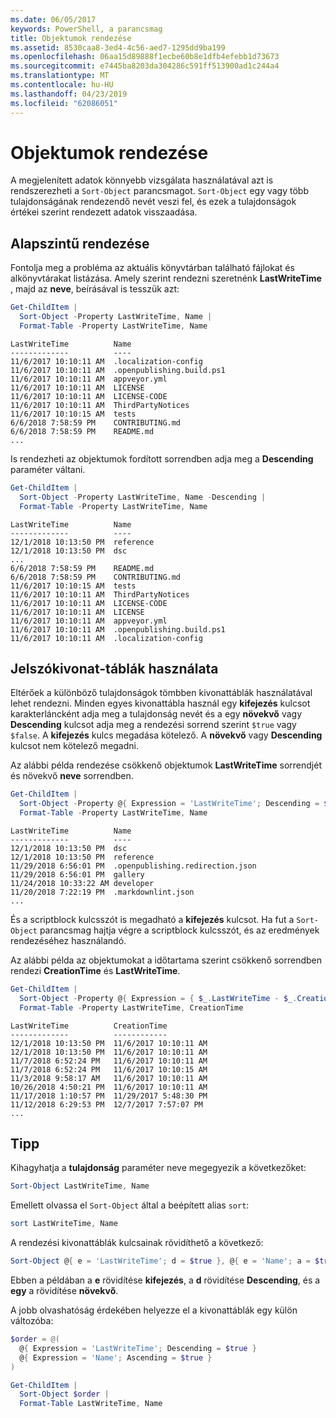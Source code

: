 ```yaml
---
ms.date: 06/05/2017
keywords: PowerShell, a parancsmag
title: Objektumok rendezése
ms.assetid: 8530caa8-3ed4-4c56-aed7-1295dd9ba199
ms.openlocfilehash: 06aa15d89888f1ecbe60b8e1dfb4efebb1d73673
ms.sourcegitcommit: e7445ba8203da304286c591ff513900ad1c244a4
ms.translationtype: MT
ms.contentlocale: hu-HU
ms.lasthandoff: 04/23/2019
ms.locfileid: "62086051"
---
```

# <a name="sorting-objects"></a>Objektumok rendezése

A megjelenített adatok könnyebb vizsgálata használatával azt is rendszerezheti a `Sort-Object` parancsmagot. `Sort-Object` egy vagy több tulajdonságának rendezendő nevét veszi fel, és ezek a tulajdonságok értékei szerint rendezett adatok visszaadása.

## <a name="basic-sorting"></a>Alapszintű rendezése

Fontolja meg a probléma az aktuális könyvtárban található fájlokat és alkönyvtárakat listázása.
Amely szerint rendezni szeretnénk **LastWriteTime** , majd az **neve**, beírásával is tesszük azt:

```powershell
Get-ChildItem |
  Sort-Object -Property LastWriteTime, Name |
  Format-Table -Property LastWriteTime, Name
```

```output
LastWriteTime          Name
-------------          ----
11/6/2017 10:10:11 AM  .localization-config
11/6/2017 10:10:11 AM  .openpublishing.build.ps1
11/6/2017 10:10:11 AM  appveyor.yml
11/6/2017 10:10:11 AM  LICENSE
11/6/2017 10:10:11 AM  LICENSE-CODE
11/6/2017 10:10:11 AM  ThirdPartyNotices
11/6/2017 10:10:15 AM  tests
6/6/2018 7:58:59 PM    CONTRIBUTING.md
6/6/2018 7:58:59 PM    README.md
...
```

Is rendezheti az objektumok fordított sorrendben adja meg a **Descending** paraméter váltani.

```powershell
Get-ChildItem |
  Sort-Object -Property LastWriteTime, Name -Descending |
  Format-Table -Property LastWriteTime, Name
```

```output
LastWriteTime          Name
-------------          ----
12/1/2018 10:13:50 PM  reference
12/1/2018 10:13:50 PM  dsc
...
6/6/2018 7:58:59 PM    README.md
6/6/2018 7:58:59 PM    CONTRIBUTING.md
11/6/2017 10:10:15 AM  tests
11/6/2017 10:10:11 AM  ThirdPartyNotices
11/6/2017 10:10:11 AM  LICENSE-CODE
11/6/2017 10:10:11 AM  LICENSE
11/6/2017 10:10:11 AM  appveyor.yml
11/6/2017 10:10:11 AM  .openpublishing.build.ps1
11/6/2017 10:10:11 AM  .localization-config
```

## <a name="using-hash-tables"></a>Jelszókivonat-táblák használata

Eltérőek a különböző tulajdonságok tömbben kivonattáblák használatával lehet rendezni.
Minden egyes kivonattábla használ egy **kifejezés** kulcsot karakterláncként adja meg a tulajdonság nevét és a egy **növekvő** vagy **Descending** kulcsot adja meg a rendezési sorrend szerint `$true` vagy `$false`.
A **kifejezés** kulcs megadása kötelező.
A **növekvő** vagy **Descending** kulcsot nem kötelező megadni.

Az alábbi példa rendezése csökkenő objektumok **LastWriteTime** sorrendjét és növekvő **neve** sorrendben.

```powershell
Get-ChildItem |
  Sort-Object -Property @{ Expression = 'LastWriteTime'; Descending = $true }, @{ Expression = 'Name'; Ascending = $true } |
  Format-Table -Property LastWriteTime, Name
```

```output
LastWriteTime          Name
-------------          ----
12/1/2018 10:13:50 PM  dsc
12/1/2018 10:13:50 PM  reference
11/29/2018 6:56:01 PM  .openpublishing.redirection.json
11/29/2018 6:56:01 PM  gallery
11/24/2018 10:33:22 AM developer
11/20/2018 7:22:19 PM  .markdownlint.json
...
```

És a scriptblock kulcsszót is megadható a **kifejezés** kulcsot.
Ha fut a `Sort-Object` parancsmag hajtja végre a scriptblock kulcsszót, és az eredmények rendezéséhez használandó.

Az alábbi példa az objektumokat a időtartama szerint csökkenő sorrendben rendezi **CreationTime** és **LastWriteTime**.

```powershell
Get-ChildItem |
  Sort-Object -Property @{ Expression = { $_.LastWriteTime - $_.CreationTime }; Descending = $true } |
  Format-Table -Property LastWriteTime, CreationTime
```

```output
LastWriteTime          CreationTime
-------------          ------------
12/1/2018 10:13:50 PM  11/6/2017 10:10:11 AM
12/1/2018 10:13:50 PM  11/6/2017 10:10:11 AM
11/7/2018 6:52:24 PM   11/6/2017 10:10:11 AM
11/7/2018 6:52:24 PM   11/6/2017 10:10:15 AM
11/3/2018 9:58:17 AM   11/6/2017 10:10:11 AM
10/26/2018 4:50:21 PM  11/6/2017 10:10:11 AM
11/17/2018 1:10:57 PM  11/29/2017 5:48:30 PM
11/12/2018 6:29:53 PM  12/7/2017 7:57:07 PM
...
```

## <a name="tips"></a>Tipp

Kihagyhatja a **tulajdonság** paraméter neve megegyezik a következőket:

```powershell
Sort-Object LastWriteTime, Name
```

Emellett olvassa el `Sort-Object` által a beépített alias `sort`:

```powershell
sort LastWriteTime, Name
```

A rendezési kivonattáblák kulcsainak rövidíthető a következő:

```powershell
Sort-Object @{ e = 'LastWriteTime'; d = $true }, @{ e = 'Name'; a = $true }
```

Ebben a példában a **e** rövidítése **kifejezés**, a **d** rövidítése **Descending**, és a **egy** a rövidítése **növekvő**.

A jobb olvashatóság érdekében helyezze el a kivonattáblák egy külön változóba:

```powershell
$order = @(
  @{ Expression = 'LastWriteTime'; Descending = $true }
  @{ Expression = 'Name'; Ascending = $true }
)

Get-ChildItem |
  Sort-Object $order |
  Format-Table LastWriteTime, Name
```
